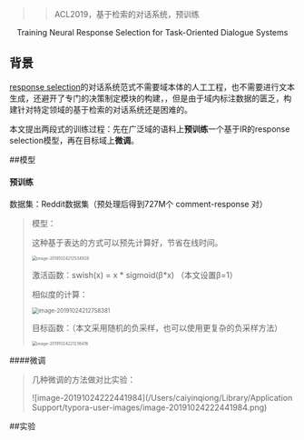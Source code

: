 > > ACL2019，基于检索的对话系统，预训练

<center>Training Neural Response Selection for Task-Oriented Dialogue Systems</center>

## 背景

<u>response selection</u>的对话系统范式不需要域本体的人工工程，也不需要进行文本生成，还避开了专门的决策制定模块的构建，，但是由于域内标注数据的匮乏，构建针对特定领域的基于检索的对话系统还是困难的。



本文提出两段式的训练过程：先在广泛域的语料上**预训练**一个基于IR的response selection模型，再在目标域上**微调**。

##模型

#### 预训练

数据集：Reddit数据集（预处理后得到727M个 comment-response 对）

> 模型：
>
> 这种基于表达的方式可以预先计算好，节省在线时间。
>
> <img src="/Users/caiyinqiong/Library/Application Support/typora-user-images/image-20191024212534928.png" alt="image-20191024212534928" style="zoom:50%;" />
>
> 激活函数：swish(x) = x * sigmoid(β*x)  （本文设置β=1）
>
> 相似度的计算：
>
> <img src="/Users/caiyinqiong/Library/Application Support/typora-user-images/image-20191024212758381.png" alt="image-20191024212758381" style="zoom:70%;" />
>
> 目标函数：（本文采用随机的负采样，也可以使用更复杂的负采样方法）
>
> <img src="/Users/caiyinqiong/Library/Application Support/typora-user-images/image-20191024221236416.png" alt="image-20191024221236416" style="zoom:50%;" />



####微调

> 几种微调的方法做对比实验：
>
> ![image-20191024222441984](/Users/caiyinqiong/Library/Application Support/typora-user-images/image-20191024222441984.png)





##实验





